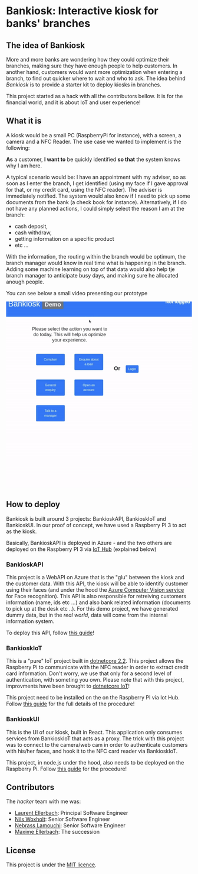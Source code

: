# Bankiosk:  Interactive kiosk for banks' branches

## The idea of Bankiosk

More and more banks are wondering how they could optimize their branches, making sure they have enough people to help customers.
In another hand, customers would want more optimization when entering a branch, to find out quicker where to wait and who to ask. 
The idea behind *Bankiosk* is to provide a starter kit to deploy kiosks in branches. 

This project started as a hack with all the contributors bellow. It is for the financial world, and it is about IoT and user experience!


## What it is

A kiosk would be a small PC (RaspberryPi for instance), with a screen, a camera and a NFC Reader.
The use case we wanted to implement is the following: 

**As** a customer, **I want to** be quickly identified **so that** the system knows why I am here.

A typical scenario would be: I have an appointment with my adviser, so as soon as I enter the branch, I get identified (using my face if I gave approval for that, or my credit card, using the NFC reader). The adviser is immediately notified. The system would also know if I need to pick up some documents from the bank (a check book for instance).
Alternatively, if I do not have any planned actions, I could simply select the reason I am at the branch:
* cash deposit, 
* cash withdraw,
* getting information on a specific product 
* etc … 

With the information, the routing within the branch would be optimum, the branch manager would know in real time what is happening in the branch.
Adding some machine learning on top of that data would also help tje branch manager to anticipate busy days, and making sure he allocated anough people. 

You can see below a small video presenting our prototype

![Demo](./Docs/Bankiosk.gif)

## How to deploy

Bankiosk is built around 3 projects: BankioskAPI, BankioskIoT and BankioskUI.
In our proof of concept, we have used a Raspberry PI 3 to act as the kiosk.

Basically, BankioskAPI is deployed in Azure - and the two others are deployed on the Raspberry PI 3 via [IoT Hub](https://azure.microsoft.com/en-us/services/iot-hub/) (explained below)

### BankioskAPI

This project is a WebAPI on Azure that is the "glu" between the kiosk and the customer data. With this API, the kiosk will be able to identify customer using their faces (and under the hood the [Azure Computer Vision service](https://azure.microsoft.com/en-us/services/cognitive-services/computer-vision/) for Face recognition). This API is also responsible for retreiving customers information (name, ids etc ...) and also bank related information (documents to pick up at the desk etc ..). For this demo project, we have generated dummy data, but in the *real world*, data will come from the internal information system.

To deploy this API, follow [this guide](./BankioskAPI/README.md)!

### BankioskIoT

This is a "pure" IoT project built in [dotnetcore 2.2](https://github.com/dotnet/core). This project allows the Raspberry Pi to communicate with the NFC reader in order to extract credit card information. Don't worry, we use that only for a second level of authentication, with someting you own.
Please note that with this project, improvments have been brought to [dotnetcore IoT](https://github.com/dotnet/iot)!

This project need to be installed on the on the Raspberry PI via Iot Hub. Follow [this guide](./BankioskIoT/README.md) for the full details of the procedure!

### BankioskUI

This is the UI of our kiosk, built in React. This application only consumes services from BankioskIoT that acts as a proxy. The trick with this project was to connect to the camera/web cam in order to authenticate customers with his/her faces, and hook it to the NFC card reader via BankioskIoT.

This project, in node.js under the hood, also needs to be deployed on the Raspberry Pi. Follow [this guide](./BankioskUI/README.md) for the procedure!

## Contributors

The *hacker* team with me was:
* [Laurent Ellerbach](https://github.com/Ellerbach): Principal Software Engineer
* [Nils Woxholt](https://github.com/nils-woxholt): Senior Software Engineer
* [Nebrass Lamouchi](https://github.com/nebrass): Senior Software Engineer
* [Maxime Ellerbach](https://github.com/maximellerbach): The succession

## License

This project is under the [MIT licence](./LICENSE).
